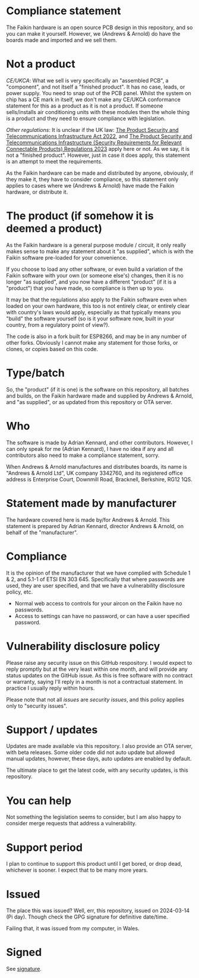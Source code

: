 
# Compliance statement

The Faikin hardware is an open source PCB design in this repository, and so you can make it yourself. However, we (Andrews & Arnold) do have the boards made and imported and we sell them.

# Not a product

*CE/UKCA*: What we sell is very specifically an "assembled PCB", a "component", and not itself a "finished product". It has no case, leads, or power supply. You need to snap out of the PCB panel. Whilst the system on chip has a CE mark in itself, we don't make any CE/UKCA conformance statement for this as a product as it is not a product. If someone sells/installs air conditioning units with these modules then the whole thing is a product and they need to ensure compliance with legislation.

*Other regulations*: It is unclear if the UK law: [The Product Security and Telecommunications Infrastructure Act 2022](https://www.legislation.gov.uk/ukpga/2022/46/contents), and [The Product Security and Telecommunications Infrastructure (Security Requirements for Relevant Connectable Products) Regulations 2023](https://www.legislation.gov.uk/uksi/2023/1007/contents/made) apply here or not. As we say, it is not a "finished product". However, just in case it does apply, this statement is an attempt to meet the requirements.

As the Faikin hardware can be made and distributed by anyone, obviously, if they make it, they have to consider compliance, so this statement only applies to cases where we (Andrews & Arnold) have made the Faikin hardware, or distribute it.

# The product (if somehow it is deemed a product)

As the Faikin hardware is a general purpose module / circuit, it only really makes sense to make any statement about it "as supplied", which is with the Faikin software pre-loaded for your convenience.

If you choose to load any other software, or even build a variation of the Faikin software with your own (or someone else's) changes, then it is no longer "as supplied", and you now have a different "product" (if it is a "product") that you have made, so compliance is then up to you.

It may be that the regulations also apply to the Faikin software even when loaded on your own hardware, this too is not entirely clear, or entirely clear with country's laws would apply, especially as that typically means you "build" the software yourself (so is it your software now, built in your country, from a regulatory point of view?).

The code is also in a fork built for ESP8266, and may be in any number of other forks. Obviously I cannot make any statement for those forks, or clones, or copies based on this code.

# Type/batch

So, the "product" (if it is one) is the software on this repository, all batches and builds, on the Faikin hardware made and supplied by Andrews & Arnold, and "as supplied", or as updated from this repository or OTA server.

# Who

The software is made by Adrian Kennard, and other contributors. However, I can only speak for me (Adrian Kennard), I have no idea if any and all contributors also need to make a compliance statement, sorry.

When Andrews & Arnold manufactures and distributes boards, its name is "Andrews & Arnold Ltd", UK company 3342760, and its registered office address is Enterprise Court, Downmill Road, Bracknell, Berkshire, RG12 1QS.

# Statement made by manufacturer

The hardware covered here is made by/for Andrews & Arnold. This statement is prepared by Adrian Kennard, director Andrews & Arnold, on behalf of the "manufacturer".

# Compliance

It is the opinion of the manufacturer that we have complied with Schedule 1 & 2, and 5.1-1 of ETSI EN 303 645. Specifically that where passwords are used, they are user specified, and that we have a vulnerability disclosure policy, etc.

- Normal web access to controls for your aircon on the Faikin have no passwords.
- Access to settings can have no password, or can have a user specified password.

# Vulnerability disclosure policy

Please raise any security issue on this GitHub respository. I would expect to reply promptly but at the very least within one month, and will provide any status updates on the GitHub issue. As this is free software with no contract or warranty, saying I'll reply in a month is not a contractual statement. In practice I usually reply within hours.

Please note that not all *issues* are *security issues*, and this policy applies only to "security issues".

# Support / updates

Updates are made available via this repository. I also provide an OTA server, with beta releases. Some older code did not auto update but allowed manual updates, however, these days, auto updates are enabled by default.

The ultimate place to get the latest code, with any security updates, is this repository.

# You can help

Not something the legislation seems to consider, but I am also happy to consider merge requests that address a vulnerability.

# Support period

I plan to continue to support this product until I get bored, or drop dead, whichever is sooner. I expect that to be many more years.

# Issued

The place this was issued? Well, err, this repository, issued on 2024-03-14 (Pi day). Though check the GPG signature for definitive date/time.

Failing that, it was issued from my computer, in Wales.

# Signed

See [signature](DoC.md.asc).
